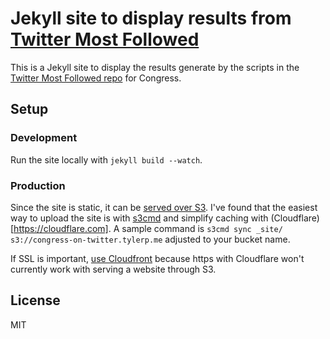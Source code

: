 # Jekyll site to display results from [Twitter Most Followed](http://github.com/tylerpearson/twitter-most-followed-scripts)

This is a Jekyll site to display the results generate by the scripts in the [Twitter Most Followed repo](http://github.com/tylerpearson/twitter-most-followed-scripts) for Congress.

## Setup

### Development

Run the site locally with `jekyll build --watch`.

### Production

Since the site is static, it can be [served over S3](http://docs.aws.amazon.com/AmazonS3/latest/dev/WebsiteHosting.html). I've found that the easiest way to upload the site is with [s3cmd](https://github.com/s3tools/s3cmd) and simplify caching with (Cloudflare)[https://cloudflare.com]. A sample command is `s3cmd sync _site/ s3://congress-on-twitter.tylerp.me` adjusted to your bucket name.

If SSL is important, [use Cloudfront](http://www.michaelgallego.fr/blog/2013/08/27/static-website-on-s3-cloudfront-and-route-53-the-right-way/) because https with Cloudflare won't currently work with serving a website through S3.

## License

MIT
